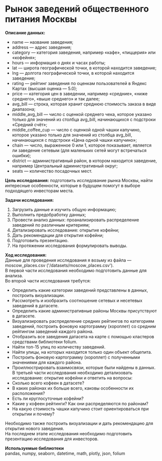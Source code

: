 # Рынок заведений общественного питания Москвы

**Описание данных:**  
* name — название заведения;  
* address — адрес заведения;  
* category — категория заведения, например «кафе», «пиццерия» или «кофейня»;  
* hours — информация о днях и часах работы;  
* lat — широта географической точки, в которой находится заведение;  
* lng — долгота географической точки, в которой находится заведение;  
* rating — рейтинг заведения по оценкам пользователей в Яндекс Картах (высшая оценка — 5.0);  
* price — категория цен в заведении, например «средние», «ниже среднего», «выше среднего» и так далее;  
* avg_bill — строка, которая хранит среднюю стоимость заказа в виде диапазона;  
* middle_avg_bill — число с оценкой среднего чека, которое указано только для значений из столбца avg_bill, начинающихся с подстроки «Средний счёт»;  
* middle_coffee_cup — число с оценкой одной чашки капучино, которое указано только для значений из столбца avg_bill, начинающихся с подстроки «Цена одной чашки капучино»;  
* chain — число, выраженное 0 или 1, которое показывает, является ли заведение сетевым (для маленьких сетей могут встречаться ошибки);  
* district — административный район, в котором находится заведение, например Центральный административный округ;  
* seats — количество посадочных мест.

**Цель исследования:**  подготовить исследование рынка Москвы, найти интересные особенности, которые в будущем помогут в выборе подходящего инвесторам места.

**Задачи исследования:**  
1. Загрузить данные и изучить общую информацию;  
2. Выполнить предобработку данных;  
3. Провести анализ данных: проанализировать распределение заведений по различным критериям;      
4. Детализировать исследование: открытие кофейни;   
5. Дать рекомендации для открытия кофейни;  
6. Подготовить презентацию.  
7. На протяжении исследования формулировать выводы.  

**Ход исследования:**  
Данные для проведения исследования я возьму из файла — moscow_places.csv ('/datasets/moscow_places.csv').  
В первой части исследования необходимо подготовить данные для анализа.    
Во второй части исследования требутся:
* Определить какие категории заведений представлены в данных, построить визуализации.   
* Рассмотреть и изобразить соотношение сетевых и несетевых заведений в датасете.   
* Определить какие административные районы Москвы присутствуют в датасете.   
* Визуализировать распределение средних рейтингов по категориям заведений, построить фоновую картограмму (хороплет) со средним рейтингом заведений каждого района.   
* Отобразить все заведения датасета на карте с помощью кластеров средствами библиотеки folium.  
* Найти топ-15 улиц по количеству заведений.     
* Найти улицы, на которых находится только один объект общепита.  
* Построить фоновую картограмму (хороплет) с полученными значениями для каждого района.   
* Проиллюстрировать взаимосвязи, которые были найдены в данных.  
В третьей части исследования необходимо детализовать исследование: открытие кофейни и ответить на вопросы:  
* Сколько всего кофеен в датасете?   
* В каких районах их больше всего, каковы особенности их расположения?  
* Есть ли круглосуточные кофейни?  
* Какие у кофеен рейтинги? Как они распределяются по районам?  
* На какую стоимость чашки капучино стоит ориентироваться при открытии и почему?  
  
Необходимо также построить визуализации и дать рекомендацию для открытия нового заведения.   
На последнем этапе исследования необходимо подготовить презентацию исследования для инвесторов.  

**Используемые библиотеки**  
pandas, numpy, seaborn, datetime, math, plotly, json, folium

